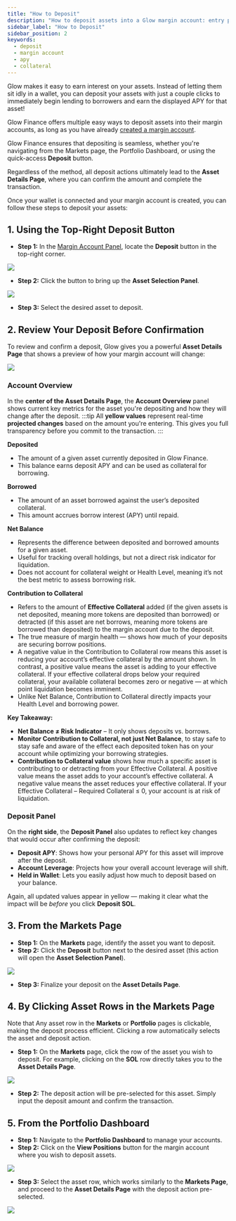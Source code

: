 ```yaml
---
title: "How to Deposit"
description: "How to deposit assets into a Glow margin account: entry points, asset details page, projections, and confirmations."
sidebar_label: "How to Deposit"
sidebar_position: 2
keywords:
  - deposit
  - margin account
  - apy
  - collateral
---
```


Glow makes it easy to earn interest on your assets. Instead of letting them sit idly in a wallet, you can deposit your assets with just a couple clicks to immediately begin lending to borrowers and earn the displayed APY for that asset!

Glow Finance offers multiple easy ways to deposit assets into their margin accounts, as long as you have already [created a margin account](../03-margin-accounts/how-to-create-a-margin-account.md).

Glow Finance ensures that depositing is seamless, whether you're navigating from the Markets page, the Portfolio Dashboard, or using the quick-access **Deposit** button.

Regardless of the method, all deposit actions ultimately lead to the **Asset Details Page**, where you can confirm the amount and complete the transaction.

Once your wallet is connected and your margin account is created, you can follow these steps to deposit your assets:

## 1. Using the Top-Right Deposit Button

- **Step 1:** In the [Margin Account Panel](../margin-accounts/portfolio-management#margin-account-panel-explainer), locate the **Deposit** button in the top-right corner.

![](/img/deposit-1.png)

- **Step 2:** Click the button to bring up the **Asset Selection Panel**.

![](/img/deposit-2.png)

- **Step 3:** Select the desired asset to deposit.

## 2. Review Your Deposit Before Confirmation

To review and confirm a deposit, Glow gives you a powerful **Asset Details Page** that shows a preview of how your margin account will change:

![](/img/deposit-9.png)

### Account Overview

In the **center of the Asset Details Page**, the **Account Overview** panel shows current key metrics for the asset you're depositing and how they will change after the deposit.
:::tip
All **yellow values** represent real-time **projected changes** based on the amount you're entering. This gives you full transparency before you commit to the transaction.
:::

**Deposited**

- The amount of a given asset currently deposited in Glow Finance.
- This balance earns deposit APY and can be used as collateral for borrowing.

**Borrowed**

- The amount of an asset borrowed against the user’s deposited collateral.
- This amount accrues borrow interest (APY) until repaid.

**Net Balance**

- Represents the difference between deposited and borrowed amounts for a given asset.
- Useful for tracking overall holdings, but not a direct risk indicator for liquidation.
- Does not account for collateral weight or Health Level, meaning it’s not the best metric to assess borrowing risk.

**Contribution to Collateral**

- Refers to the amount of **Effective Collateral** added (if the given assets is net deposited, meaning more tokens are deposited than borrowed) or detracted (if this asset are net borrows, meaning more tokens are borrowed than deposited) to the margin account due to the deposit.
- The true measure of margin health — shows how much of your deposits are securing borrow positions.
- A negative value in the Contribution to Collateral row means this asset is reducing your account’s effective collateral by the amount shown. In contrast, a positive value means the asset is adding to your effective collateral. If your effective collateral drops below your required collateral, your available collateral becomes zero or negative — at which point liquidation becomes imminent.
- Unlike Net Balance, Contribution to Collateral directly impacts your Health Level and borrowing power.

**Key Takeaway:**

- **Net Balance ≠ Risk Indicator** – It only shows deposits vs. borrows.
- **Monitor Contribution to Collateral, not just Net Balance**, to stay safe to stay safe and aware of the effect each deposited token has on your account while optimizing your borrowing strategies.
- **Contribution to Collateral value** shows how much a specific asset is contributing to or detracting from your Effective Collateral. A positive value means the asset adds to your account’s effective collateral. A negative value means the asset reduces your effective collateral. If your Effective Collateral – Required Collateral ≤ 0, your account is at risk of liquidation.

### Deposit Panel

On the **right side**, the **Deposit Panel** also updates to reflect key changes that would occur after confirming the deposit:

- **Deposit APY**: Shows how your personal APY for this asset will improve after the deposit.
- **Account Leverage**: Projects how your overall account leverage will shift.
- **Held in Wallet**: Lets you easily adjust how much to deposit based on your balance.

Again, all updated values appear in yellow — making it clear what the impact will be _before_ you click **Deposit SOL**.

## 3. From the Markets Page

- **Step 1:** On the **Markets** page, identify the asset you want to deposit.
- **Step 2:** Click the **Deposit** button next to the desired asset (this action will open the **Asset Selection Panel**).

![](/img/deposit-10.png)

- **Step 3:** Finalize your deposit on the **Asset Details Page**.

## 4. By Clicking Asset Rows in the Markets Page

Note that Any asset row in the **Markets** or **Portfolio** pages is clickable, making the deposit process efficient. Clicking a row automatically selects the asset and deposit action.

- **Step 1:** On the **Markets** page, click the row of the asset you wish to deposit. For example, clicking on the **SOL** row directly takes you to the **Asset Details Page**.

![](/img/deposit-6.png)

- **Step 2:** The deposit action will be pre-selected for this asset. Simply input the deposit amount and confirm the transaction.

## 5. From the Portfolio Dashboard

- **Step 1:** Navigate to the **Portfolio Dashboard** to manage your accounts.
- **Step 2:** Click on the **View Positions** button for the margin account where you wish to deposit assets.

![](/img/deposit-7.png)

- **Step 3:** Select the asset row, which works similarly to the **Markets Page**, and proceed to the **Asset Details Page** with the deposit action pre-selected.

![](/img/deposit-11.png)
